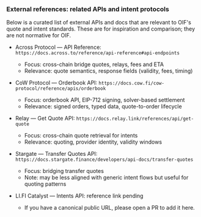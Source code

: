 ### External references: related APIs and intent protocols

Below is a curated list of external APIs and docs that are relevant to OIF's quote and intent standards. These are for inspiration and comparison; they are not normative for OIF.

- Across Protocol — API Reference: `https://docs.across.to/reference/api-reference#api-endpoints`
  - Focus: cross-chain bridge quotes, relays, fees and ETA
  - Relevance: quote semantics, response fields (validity, fees, timing)
  
- CoW Protocol — Orderbook API: `https://docs.cow.fi/cow-protocol/reference/apis/orderbook`
  - Focus: orderbook API, EIP-712 signing, solver-based settlement
  - Relevance: signed orders, typed data, quote-to-order lifecycle

- Relay — Get Quote API: `https://docs.relay.link/references/api/get-quote`
  - Focus: cross-chain quote retrieval for intents
  - Relevance: quoting, provider identity, validity windows

- Stargate — Transfer Quotes API: `https://docs.stargate.finance/developers/api-docs/transfer-quotes`
  - Focus: bridging transfer quotes
  - Note: may be less aligned with generic intent flows but useful for quoting patterns

- LI.FI Catalyst — Intents API: reference link pending
  - If you have a canonical public URL, please open a PR to add it here.


